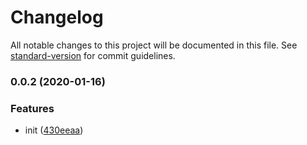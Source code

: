 # Changelog

All notable changes to this project will be documented in this file. See [standard-version](https://github.com/conventional-changelog/standard-version) for commit guidelines.

### 0.0.2 (2020-01-16)


### Features

* init ([430eeaa](https://github.com/soulsands/sortPanelDemo/commit/430eeaac547dd28537341039efc974d9e9a8339e))
